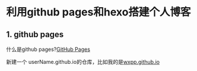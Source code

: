 # 利用github pages和hexo搭建个人博客

## 1. github pages

什么是github pages?[GitHub Pages](https://pages.github.com/)

新建一个 userName.github.io的仓库，比如我的是[wxpp.github.io](wxpp.github.io)

